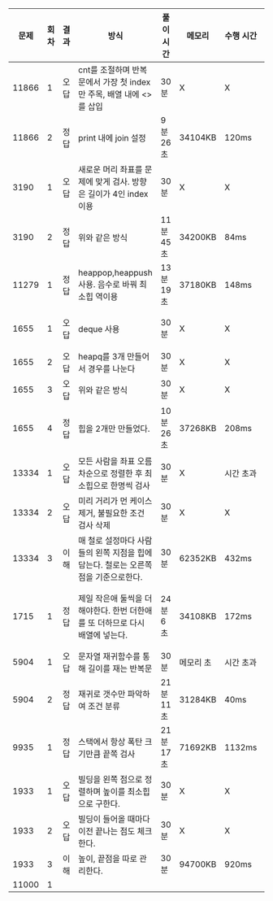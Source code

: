 | 문제  | 회차 | 결과 | 방식                                                         | 풀이 시간 | 메모리  | 수행 시간 | 코드 길이 | 코멘트                           |
| ----- | ---- | ---- | ------------------------------------------------------------ | --------- | ------- | --------- | --------- | -------------------------------- |
| 11866 | 1    | 오답 | cnt를 조절하며 반복문에서 가장 첫 index만 주목, 배열 내에 <>를 삽입 | 30분      | X       | X         | 449B      | 반레가 없는데 출력의 문제 같은데 |
| 11866 | 2    | 정답 | print 내에 join 설정                                         | 9분 26초  | 34104KB | 120ms     | 472B      | 마지막 원소의 자릿수를 고려안했네!                  |
| 3190  | 1    | 오답 | 새로운 머리 좌표를 문제에 맞게 검사. 방향은 길이가 4인 index 이용 | 30분 | X | X | 1140B | 예제 하나만 t가 1이 더나온다..? |
| 3190 | 2 | 정답 | 위와 같은 방식 | 11분 45초 | 34200KB | 84ms | 1104B | 보드는 0이 아니라 1부터 시작! |
| 11279 | 1    | 정답 | heappop,heappush 사용. 음수로 바꿔 최소힙 역이용 | 13분 19초 | 37180KB | 148ms | 306B | 힙 사용법 잊지말자 |
| 1655 | 1 | 오답 | deque 사용 | 30분 | X | X | X | 세개의 최소힙 사용하는 아이디어 너무 늦게 생각났다.. |
| 1655 | 2 | 오답 | heapq를 3개 만들어서 경우를 나눈다 | 30분 | X | X | X | 될것 같은데 완성이안되네 |
| 1655 | 3 | 오답 | 위와 같은 방식 | 30분 | X | X | X | index, typeerror |
| 1655 | 4 | 정답 | 힙을 2개만 만들었다. | 10분 26초 | 37268KB | 208ms | 726B | heappush,heappop하면 0번 index는 무조건 최소! pop할 필요없다.. |
| 13334 | 1 | 오답 | 모든 사람을 좌표 오름차순으로 정렬한 후 최소힙으로 한명씩 검사 | 30분 | X | 시간 초과 | 476B | 더이상 검사할 필요가 없으면 중단해야한다. |
| 13334 | 2 | 오답 | 미리 거리가 먼 케이스 제거, 불필요한 조건 검사 삭제 | 30분 | X | X | 651B | 예외가 존재하는데 원인을 못찾았다.. |
| 13334 | 3 | 이해 | 매 철로 설정마다 사람들의 왼쪽 지점을 힙에 담는다. 철로는 오른쪽 점을 기준으로한다. | 30분 | 62352KB | 432ms | 666B | 너무 어렵다.. |
| 1715 | 1 | 정답 | 제일 작은애 둘씩을 더해야한다. 한번 더한애를 또 더하므로 다시 배열에 넣는다. | 24분 6초 | 34108KB | 172ms | 473B | 그냥 더한애를 바로 또 더하는게 아니라 가장 작은애를 더해야 한다. 다양한 입력을 넣어 정확하게 파악하자. |
| 5904 | 1 | 오답 | 문자열 재귀함수를 통해 길이를 재는 반복문 | 30분 | 메모리 초 | 시간 초과 | 271B | 무작정 찾을때까지 탐색하면 안되는것 같다. |
| 5904 | 2 | 정답 | 재귀로 갯수만 파악하여 조건 분류 | 21분 11초 | 31284KB | 40ms | 600B | 문자열을 구할 필요가 없다! |
| 9935 | 1 | 정답 | 스택에서 항상 폭탄 크기만큼 끝쪽 검사 | 21분 17초 | 71692KB | 1132ms | 402B | 검사할 index 설정이 꽤 힘들었다. |
| 1933 | 1 | 오답 | 빌딩을 왼쪽 점으로 정렬하며 높이를 최소힙으로 구한다. | 30분 | X | X | 610B | 아무 빌딩 없을때가 예외로 발생 |
| 1933 | 2 | 오답 | 빌딩이 들어올 때마다 이전 끝나는 점도 체크한다. | 30분 | X | X | X | 너무 복잡한 로직이다.. |
| 1933 | 3 | 이해 | 높이, 끝점을 따로 관리한다. | 30분 | 94700KB | 920ms | 1464B | 너무어렵다.. |
| 11000 | 1 |  |  |  |  |  |  |  |

